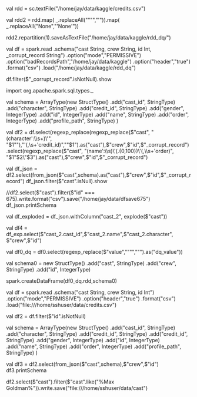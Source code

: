 val rdd = sc.textFile("/home/jay/data/kaggle/credits.csv")


val rdd2 = rdd.map( _.replaceAll("\"\"","\'")).map( _.replaceAll("None","\'None\'"))

rdd2.repartition(1).saveAsTextFile("/home/jay/data/kaggle/rdd_dq/")

val df = spark.read
.schema("cast String, crew String, id Int, _corrupt_record String") 
.option("mode","PERMISSIVE") 
.option("badRecordsPath","/home/jay/data/kaggle")
.option("header","true")
.format("csv")
.load("/home/jay/data/kaggle/rdd_dq")

df.filter($"_corrupt_record".isNotNull).show

import org.apache.spark.sql.types._

val schema = ArrayType(new StructType()
.add("cast_id", StringType)
.add("character", StringType)
.add("credit_id", StringType)
.add("gender", IntegerType)
.add("id", IntegerType)
.add("name", StringType)
.add("order", IntegerType)
.add("profile_path", StringType)
)

val df2 = df.select(regexp_replace(regexp_replace($"cast", "(character':\\s+)\'", "$1\""),"\'(,\\s+'credit_id)","\"$1").as("cast"),$"crew",$"id",$"_corrupt_record")
.select(regexp_replace($"cast", "(name':\\s)\'(.{0,100})\'(,\\s+'order)", "$1\"$2\"$3").as("cast"),$"crew",$"id",$"_corrupt_record") 


val df_json = df2.select(from_json($"cast",schema).as("cast"),$"crew",$"id",$"_corrupt_record")
df_json.filter($"cast".isNull).show

//df2.select($"cast").filter($"id" === 675).write.format("csv").save("/home/jay/data/dfsave675")
df_json.printSchema

val df_exploded = df_json.withColumn("cast_2", explode($"cast"))  


val df4 = df_exp.select($"cast_2.cast_id",$"cast_2.name",$"cast_2.character", $"crew",$"id")
  
  
val df0_dq = df0.select(regexp_replace($"value","\"\"","\"").as("dq_value"))  

val schema0 = new StructType()
.add("cast", StringType)
.add("crew", StringType)
.add("id", IntegerType)

spark.createDataFrame(df0_dq.rdd,schema0)
  
  
val df = spark.read
.schema("cast String, crew String, id Int")
.option("mode","PERMISSIVE")
.option("header","true")
.format("csv")
.load("file:///home/sshuser/data/credits.csv")



val df2 = df.filter($"id".isNotNull)



val schema = ArrayType(new StructType()
.add("cast_id", StringType)
.add("character", StringType)
.add("credit_id", StringType)
.add("credit_id", StringType)
.add("gender", IntegerType)
.add("id", IntegerType)
.add("name", StringType)
.add("order", IntegerType)
.add("profile_path", StringType)
)

val df3 = df2.select(from_json($"cast",schema),$"crew",$"id")
df3.printSchema


df2.select($"cast").filter($"cast".like("%Max Goldman%")).write.save("file:///home/sshuser/data/cast")

